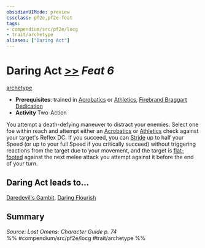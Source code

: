 ```yaml
---
obsidianUIMode: preview
cssclass: pf2e,pf2e-feat
tags:
- compendium/src/pf2e/locg
- trait/archetype
aliases: ["Daring Act"]
---
```

# Daring Act  [>>](../../Rules/core-rulebook/chapter-9-playing-the-game.md#Actions "Two-Action") *Feat 6*  
[archetype](../../Rules/traits/archetype.md)  

- **Prerequisites**: trained in [Acrobatics](../skills.md#Acrobatics) or [Athletics](../skills.md#Athletics), [Firebrand Braggart Dedication](firebrand-braggart-dedication-locg.md)
- **Activity** Two-Action

You attempt a death-defying maneuver to distract your enemies. Select one foe within reach and attempt either an [Acrobatics](../skills.md#Acrobatics) or [Athletics](../skills.md#Athletics) check against your target's Reflex DC. If you succeed, you can [Stride](../../Rules/actions/stride.md) up to half your Speed (or up to your full Speed if you critically succeed) without triggering reactions from the target due to your movement, and the target is [flat-footed](../../Rules/conditions.md#Flat-footed) against the next melee attack you attempt against it before the end of your turn.

## Daring Act leads to...

[Daredevil's Gambit](daredevils-gambit-locg.md), [Daring Flourish](daring-flourish-locg.md)

## Summary

*Source: Lost Omens: Character Guide p. 74*  
%% #compendium/src/pf2e/locg #trait/archetype %%